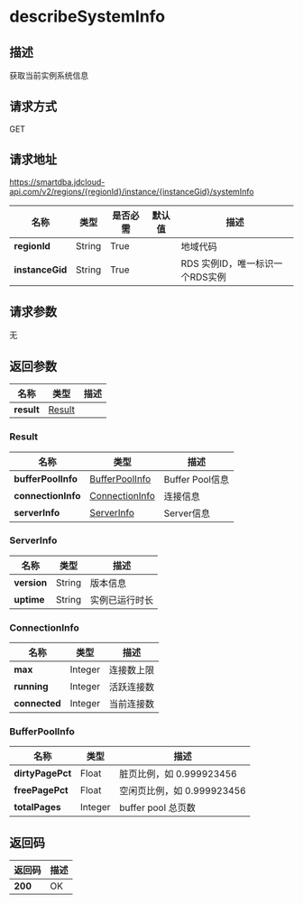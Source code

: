 # describeSystemInfo


## 描述
获取当前实例系统信息

## 请求方式
GET

## 请求地址
https://smartdba.jdcloud-api.com/v2/regions/{regionId}/instance/{instanceGid}/systemInfo

|名称|类型|是否必需|默认值|描述|
|---|---|---|---|---|
|**regionId**|String|True| |地域代码|
|**instanceGid**|String|True| |RDS 实例ID，唯一标识一个RDS实例|

## 请求参数
无


## 返回参数
|名称|类型|描述|
|---|---|---|
|**result**|[Result](describesysteminfo#result)| |

### <div id="Result">Result</div>
|名称|类型|描述|
|---|---|---|
|**bufferPoolInfo**|[BufferPoolInfo](describesysteminfo#bufferpoolinfo)|Buffer Pool信息|
|**connectionInfo**|[ConnectionInfo](describesysteminfo#connectioninfo)|连接信息|
|**serverInfo**|[ServerInfo](describesysteminfo#serverinfo)|Server信息|
### <div id="ServerInfo">ServerInfo</div>
|名称|类型|描述|
|---|---|---|
|**version**|String|版本信息|
|**uptime**|String|实例已运行时长|
### <div id="ConnectionInfo">ConnectionInfo</div>
|名称|类型|描述|
|---|---|---|
|**max**|Integer|连接数上限|
|**running**|Integer|活跃连接数|
|**connected**|Integer|当前连接数|
### <div id="BufferPoolInfo">BufferPoolInfo</div>
|名称|类型|描述|
|---|---|---|
|**dirtyPagePct**|Float|脏页比例，如 0.999923456|
|**freePagePct**|Float|空闲页比例，如 0.999923456|
|**totalPages**|Integer|buffer pool 总页数|

## 返回码
|返回码|描述|
|---|---|
|**200**|OK|
